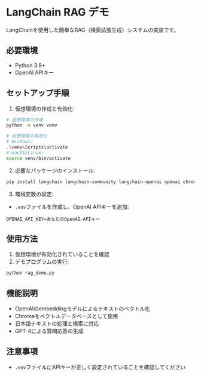 # LangChain RAG デモ

LangChainを使用した簡単なRAG（検索拡張生成）システムの実装です。

## 必要環境

- Python 3.8+
- OpenAI APIキー

## セットアップ手順

1. 仮想環境の作成と有効化:
```bash
# 仮想環境の作成
python -m venv venv

# 仮想環境の有効化
# Windows:
.\venv\Scripts\activate
# macOS/Linux:
source venv/bin/activate
```

2. 必要なパッケージのインストール:
```bash
pip install langchain langchain-community langchain-openai openai chromadb python-dotenv
```

3. 環境変数の設定:
- `.env`ファイルを作成し、OpenAI APIキーを追加:
```
OPENAI_API_KEY=あなたのOpenAI-APIキー
```

## 使用方法

1. 仮想環境が有効化されていることを確認
2. デモプログラムの実行:
```bash
python rag_demo.py
```

## 機能説明

- OpenAIのembeddingモデルによるテキストのベクトル化
- Chromaをベクトルデータベースとして使用
- 日本語テキストの処理と検索に対応
- GPT-4による質問応答の生成

## 注意事項

- `.env`ファイルにAPIキーが正しく設定されていることを確認してください